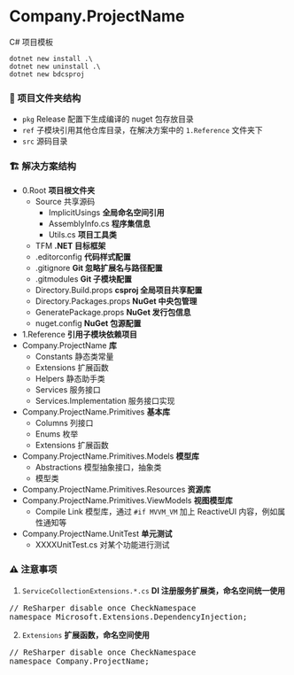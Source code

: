 # Company.ProjectName
C# 项目模板
```
dotnet new install .\
dotnet new uninstall .\
dotnet new bdcsproj
```

### 📁 项目文件夹结构
- ```pkg``` Release 配置下生成编译的 nuget 包存放目录
- ```ref``` 子模块引用其他仓库目录，在解决方案中的 ```1.Reference``` 文件夹下
- ```src``` 源码目录

### 🏗️ 解决方案结构
- 0.Root **项目根文件夹**
    - Source 共享源码
        - ImplicitUsings **全局命名空间引用**
        - AssemblyInfo.cs **程序集信息**
        - Utils.cs **项目工具类**
    - TFM **.NET 目标框架**
    - .editorconfig **代码样式配置**
    - .gitignore **Git 忽略扩展名与路径配置**
    - .gitmodules **Git 子模块配置**
    - Directory.Build.props **csproj 全局项目共享配置**
    - Directory.Packages.props **NuGet 中央包管理**
    - GeneratePackage.props **NuGet 发行包信息**
    - nuget.config **NuGet 包源配置**
- 1.Reference **引用子模块依赖项目**
- Company.ProjectName **库**
    - Constants 静态类常量
    - Extensions 扩展函数
    - Helpers 静态助手类
    - Services 服务接口
    - Services.Implementation 服务接口实现
- Company.ProjectName.Primitives **基本库**
    - Columns 列接口
    - Enums 枚举
    - Extensions 扩展函数
- Company.ProjectName.Primitives.Models **模型库**
    - Abstractions 模型抽象接口，抽象类
    - 模型类
- Company.ProjectName.Primitives.Resources **资源库**
- Company.ProjectName.Primitives.ViewModels **视图模型库**
    - Compile Link 模型库，通过 ```#if MVVM_VM``` 加上 ReactiveUI 内容，例如属性通知等
- Company.ProjectName.UnitTest **单元测试**
    - XXXXUnitTest.cs 对某个功能进行测试

### ⚠ 注意事项
1. ```ServiceCollectionExtensions.*.cs``` **DI 注册服务扩展类，命名空间统一使用**  
<pre>
// ReSharper disable once CheckNamespace
namespace Microsoft.Extensions.DependencyInjection;
</pre>
2. ```Extensions``` **扩展函数，命名空间使用** 
<pre>
// ReSharper disable once CheckNamespace
namespace Company.ProjectName;
</pre>